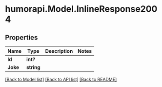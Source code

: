 # humorapi.Model.InlineResponse2004
## Properties

Name | Type | Description | Notes
------------ | ------------- | ------------- | -------------
**Id** | **int?** |  | 
**Joke** | **string** |  | 

[[Back to Model list]](../README.md#documentation-for-models) [[Back to API list]](../README.md#documentation-for-api-endpoints) [[Back to README]](../README.md)

